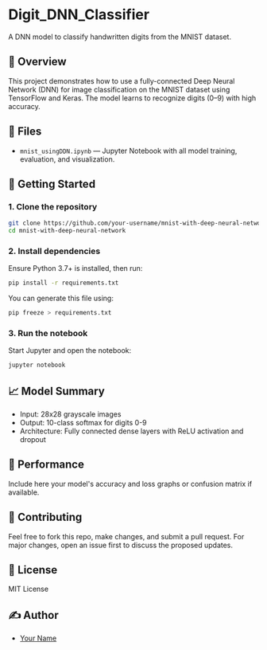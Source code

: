 # Digit_DNN_Classifier

A DNN model to classify handwritten digits from the MNIST dataset.

## 📌 Overview

This project demonstrates how to use a fully-connected Deep Neural Network (DNN) for image classification on the MNIST dataset using TensorFlow and Keras. The model learns to recognize digits (0–9) with high accuracy.

## 📂 Files

- `mnist_usingDDN.ipynb` — Jupyter Notebook with all model training, evaluation, and visualization.

## 🚀 Getting Started

### 1. Clone the repository

```bash
git clone https://github.com/your-username/mnist-with-deep-neural-network.git
cd mnist-with-deep-neural-network
```

### 2. Install dependencies

Ensure Python 3.7+ is installed, then run:

```bash
pip install -r requirements.txt
```

You can generate this file using:

```bash
pip freeze > requirements.txt
```

### 3. Run the notebook

Start Jupyter and open the notebook:

```bash
jupyter notebook
```

## 📈 Model Summary

- Input: 28x28 grayscale images
- Output: 10-class softmax for digits 0-9
- Architecture: Fully connected dense layers with ReLU activation and dropout

## 🧪 Performance

Include here your model's accuracy and loss graphs or confusion matrix if available.

## 🤝 Contributing

Feel free to fork this repo, make changes, and submit a pull request. For major changes, open an issue first to discuss the proposed updates.

## 📄 License

MIT License

## ✍️ Author

- [Your Name](https://github.com/your-username)
